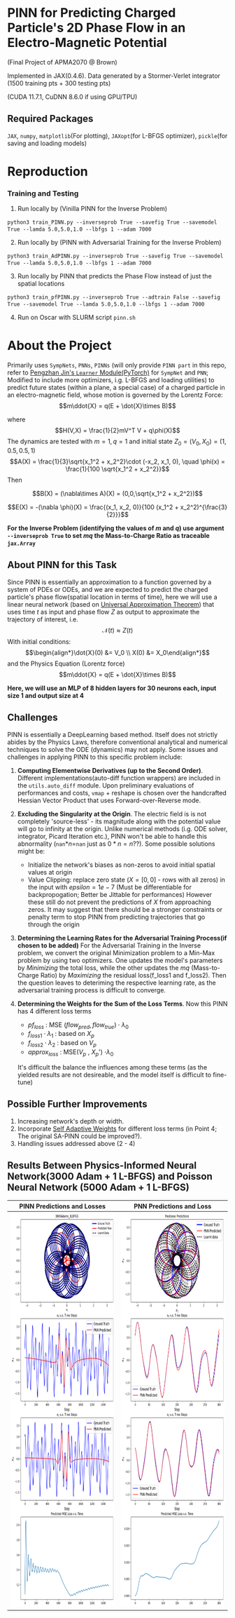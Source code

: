 # PINN for Predicting Charged Particle's 2D Phase Flow in an Electro-Magnetic Potential
(Final Project of APMA2070 @ Brown)

Implemented in JAX(0.4.6). Data generated by a Stormer-Verlet integrator (1500 training pts + 300 testing pts)

(CUDA 11.7.1, CuDNN 8.6.0 if using GPU/TPU)

## Required Packages
`JAX`, `numpy`, `matplotlib`(For plotting), `JAXopt`(for L-BFGS optimizer), `pickle`(for saving and loading models)

# Reproduction
### Training and Testing
1. Run locally by (Vinilla PINN for the Inverse Problem) 
```
python3 train_PINN.py --inverseprob True --savefig True --savemodel True --lamda 5.0,5.0,1.0 --lbfgs 1 --adam 7000 
```
2. Run locally by (PINN with Adversarial Training for the Inverse Problem) 
```
python3 train_AdPINN.py --inverseprob True --savefig True --savemodel True --lamda 5.0,5.0,1.0 --lbfgs 1 --adam 7000 
```
3. Run locally by PINN that predicts the Phase Flow instead of just the spatial locations
```
python3 train_pfPINN.py --inverseprob True --adtrain False --savefig True --savemodel True --lamda 5.0,5.0,1.0 --lbfgs 1 --adam 7000 
```
4. Run on Oscar with SLURM script `pinn.sh`

# About the Project
Primarily uses `SympNets`, `PNNs`, `PINNs` (will only provide `PINN part` in this repo, refer to [Pengzhan Jin's `Learner` Module(PyTorch)](https://github.com/jpzxshi/learner) for `SympNet` and `PNN`; Modified to include more optimizers, i.g. L-BFGS and loading utilities) to predict future states (within a plane, a special case) of a charged particle in an electro-magnetic field, whose motion is governed by the Lorentz Force:
$$m\ddot{X} = q(E + \dot{X}\times B)$$

where $$H(V,X) = \frac{1}{2}mV^T V + q\phi(X)$$
The dynamics are tested with $m = 1, q = 1$ and initial state $Z_0 = (V_0,X_0) = (1, 0.5, 0.5, 1)$
$$A(X) = \frac{1}{3}\sqrt{x_1^2 + x_2^2}\cdot (-x_2, x_1, 0), \quad \phi(x) = \frac{1}{100 \sqrt{x_1^2 + x_2^2}}$$
Then

$$B(X) = (\nabla\times A)(X) = (0,0,\sqrt{x_1^2 + x_2^2})$$

$$E(X) = -(\nabla \phi)(X) = \frac{(x_1, x_2, 0)}{100 (x_1^2 + x_2^2)^{\frac{3}{2}}}$$

**For the Inverse Problem (identifying the values of $m$ and $q$) use argument `--inverseprob True` to set $mq$ the Mass-to-Charge Ratio as traceable `jax.Array`**


## About PINN for this Task
Since PINN is essentially an approximation to a function governed by a system of PDEs or ODEs, and we are expected to predict the charged particle's phase flow(spatial location in terms of time), here we will use a linear neural network (based on [Universal Approximation Theorem](https://en.wikipedia.org/wiki/Universal_approximation_theorem)) that uses time $t$ as input and phase flow $Z$ as output to approximate the trajectory of interest, i.e. $$\mathcal{N}(t) \approx Z(t)$$
With initial conditions:
$$\begin{align*}\dot{X}(0) &= V_0 \\
                X(0)  &= X_0\end{align*}$$
and the Physics Equation (Lorentz force)
$$m\ddot{X} = q(E + \dot{X}\times B)$$

**Here, we will use an MLP of 8 hidden layers for 30 neurons each, input size 1 and output size at 4**

## Challenges
PINN is essentially a DeepLearning based method. Itself does not strictly abides by the Physics Laws, therefore conventional analytical and numerical techniques to solve the ODE (dynamics) may not apply. Some issues and challenges in applying PINN to this specific problem include:
1. **Computing Elementwise Derivatives (up to the Second Order)**. Different implementations(auto-diff function wrappers) are included in the `utils.auto_diff` module. Upon preliminary evaluations of performances and costs, `vmap` + reshape is chosen over the handcrafted Hessian Vector Product that uses Forward-over-Reverse mode.
2. **Excluding the Singularity at the Origin**. The electric field is is not completely 'source-less' - its magnitude along with the potential value will go to infinity at the origin. Unlike numerical methods (i.g. ODE solver, integrator, Picard Iteration etc.), PINN won't be able to handle this abnormality (`nan`$*n =$`nan` just as $0 * n = n$??). Some possible solutions might be:    
    - Initialize the network's biases as non-zeros to avoid initial spatial values at origin
    - Value Clipping: replace zero state ($X = [0,0]$ - rows with all zeros) in the input with $epsilon = 1e-7$ (Must be differentiable for backpropogation; Better be Jittable for performances)
However these still do not prevent the predictions of $X$ from approaching zeros. It may suggest that there should be a stronger constraints or penalty term to stop PINN from predicting trajectories that go through the origin
3. **Determining the Learning Rates for the Adversarial Training Process(if chosen to be added)** For the Adversarial Training in the Inverse problem, we convert the original Minimization problem to a Min-Max problem by using two optimizers. One updates the model's parameters by *Minimizing* the total loss, while the other updates the $mq$ (Mass-to-Charge Ratio) by *Maximizing* the residual loss(f_loss1 and f_loss2). Then the question leaves to deteriming the respective learning rate, as the adversarial training process is difficult to converge.
4. **Determining the Weights for the Sum of the Loss Terms**. Now this PINN has 4 different loss terms
    - $pf_{loss}$                        : MSE $(flow_{pred}, flow_{true}) \cdot \lambda _0$
    - $f_{loss1} \cdot \lambda_1$               : based on $X_p$
    - $f_{loss2} \cdot \lambda_2$               : based on $V_p$
    - $approx_{loss}$                    : MSE($V_p$ , $X_p$') $\cdot \lambda _0$


    It's difficult the balance the influences among these terms (as the yielded results are not desireable, and the model itself is difficult to fine-tune)


## Possible Further Improvements
1. Increasing network's depth or width.
2. Incorporate [Self Adaptive Weights](https://github.com/levimcclenny/SA-PINNs) for different loss terms (in Point 4; The original SA-PINN could be improved?).
3. Handling issues addressed above (2 - 4)

## Results Between Physics-Informed Neural Network(3000 Adam + 1 L-BFGS) and Poisson Neural Network (5000 Adam + 1 L-BFGS)
|PINN Predictions and Losses | PNN Predictions and Loss|
|:---:|:---:|
| <img src="./images/PINN.png" height="900">|<img src="./images/PNN.png" height="900">|
